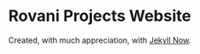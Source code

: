 # Rovani Projects Website

Created, with much appreciation, with [Jekyll Now](http://github.com/barryclark/jekyll-now).